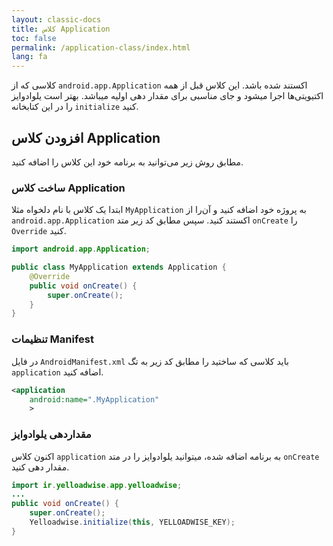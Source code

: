 ```yaml
---
layout: classic-docs
title: کلاس Application
toc: false
permalink: /application-class/index.html
lang: fa
---
```


کلاسی که از `android.app.Application` اکستند شده باشد. این کلاس قبل از همه اکتیویتی‌ها اجرا میشود و جای مناسبی برای مقدار دهی اولیه میباشد. بهتر است یلوادوایز را در این کتابخانه `initialize` کنید.

## افزودن کلاس Application
مطابق روش زیر می‌توانید به برنامه خود این کلاس را اضافه کنید.

### ساخت کلاس Application
ابتدا یک کلاس با نام دلخواه مثلا `MyApplication` به پروژه خود اضافه کنید و آن‌را از `android.app.Application` اکستند کنید. سپس مطابق کد زیر متد `onCreate` را `Override` کنید.

```java
import android.app.Application;

public class MyApplication extends Application {
    @Override
    public void onCreate() {
        super.onCreate();
    }
}
```

### تنظیمات Manifest
در فایل `AndroidManifest.xml` باید کلاسی که ساختید را مطابق کد زیر به تگ `application` اضافه کنید.

```xml
<application
    android:name=".MyApplication"
    >
```

### مقداردهی یلوادوایز
اکنون کلاس `application` به برنامه اضافه شده، میتوانید یلوادوایز را در متد `onCreate` مقدار دهی کنید.

```java
import ir.yelloadwise.app.yelloadwise;
...
public void onCreate() {
    super.onCreate();
    Yelloadwise.initialize(this, YELLOADWISE_KEY);
}
```
